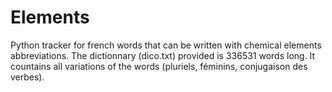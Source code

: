 # Elements
Python tracker for french words that can be written with chemical elements abbreviations.
The dictionnary (dico.txt) provided is 336531 words long. It countains all variations of the words (pluriels, féminins, conjugaison des verbes).
